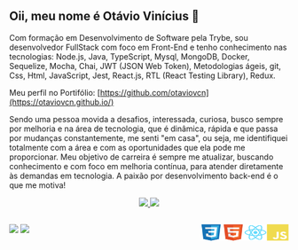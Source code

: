 ## Oii, meu nome é Otávio Vinícius 👋

Com formação em Desenvolvimento de Software pela Trybe, sou desenvolvedor FullStack com foco em Front-End e tenho conhecimento nas tecnologias: Node.js, Java, TypeScript, Mysql, MongoDB, Docker, Sequelize, Mocha, Chai, JWT (JSON Web Token), Metodologias ágeis, git, Css, Html, JavaScript, Jest, React.js, RTL (React Testing Library), Redux.

Meu perfil no Portifólio: [https://github.com/otaviovcn](https://otaviovcn.github.io/)

Sendo uma pessoa movida a desafios, interessada, curiosa, busco sempre por melhoria e na área de tecnologia, que é dinâmica, rápida e que passa por mudanças constantemente, me senti "em casa", ou seja, me identifiquei totalmente com a área e com as oportunidades que ela pode me proporcionar. Meu objetivo de carreira é sempre me atualizar, buscando conhecimento e com foco em melhoria contínua, para atender diretamente às demandas em tecnologia. A paixão por desenvolvimento back-end é o que me motiva!

<!--
**otaviovcn/otaviovcn** is a ✨ _special_ ✨ repository because its `README.md` (this file) appears on your GitHub profile.

Here are some ideas to get you started:

- 🔭 I’m currently working on ...
- 🌱 I’m currently learning ...
- 👯 I’m looking to collaborate on ...
- 🤔 I’m looking for help with ...
- 💬 Ask me about ...
- 📫 How to reach me: ...
- 😄 Pronouns: ...
- ⚡ Fun fact: ...
-->

<div align="center">
  <a href="https://github.com/otaviovcn">
  <img height="180em" src="https://github-readme-stats.vercel.app/api?username=otaviovcn&show_icons=true&theme=dark&include_all_commits=true&count_private=true"/>
  <img height="180em" src="https://github-readme-stats.vercel.app/api/top-langs/?username=otaviovcn&layout=compact&langs_count=7&theme=dark"/>
</div>
  
  
  ##
  
<div> 
  <a href = "mailto:viinident@gmail.com"><img src="https://img.shields.io/badge/-Gmail-%23333?style=for-the-badge&logo=gmail&logoColor=white" target="_blank"></a>
  <a href="https://www.linkedin.com/in/otavio-vinicius/" target="_blank"><img src="https://img.shields.io/badge/-LinkedIn-%230077B5?style=for-the-badge&logo=linkedin&logoColor=white" target="_blank"></a> 

  
   <img align="right" alt="Otavio-Js" height="30" width="40" src="https://raw.githubusercontent.com/devicons/devicon/master/icons/javascript/javascript-plain.svg">
  <img align="right" alt="Otavio-React" height="30" width="40" src="https://raw.githubusercontent.com/devicons/devicon/master/icons/react/react-original.svg">
  <img align="right" alt="Otavio-HTML" height="30" width="40" src="https://raw.githubusercontent.com/devicons/devicon/master/icons/html5/html5-original.svg">
  <img align="right" alt="Otavio-CSS" height="30" width="40" src="https://raw.githubusercontent.com/devicons/devicon/master/icons/css3/css3-original.svg">
 
</div>
